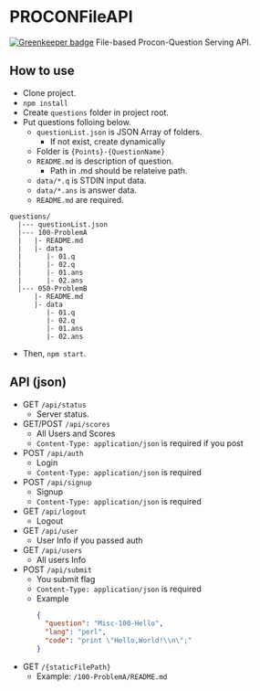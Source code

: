# PROCONFileAPI

[![Greenkeeper badge](https://badges.greenkeeper.io/3846masa/YEHD-2015-ProconServer.svg)](https://greenkeeper.io/)
File-based Procon-Question Serving API.

## How to use
- Clone project.
- ``npm install``
- Create ``questions`` folder in project root.
- Put questions folloing below.
  - ``questionList.json`` is JSON Array of folders.
    - If not exist, create dynamically
  - Folder is ``{Points}-{QuestionName}``
  - ``README.md`` is description of question.
    - Path in .md should be relateive path.
  - ``data/*.q`` is STDIN input data.
  - ``data/*.ans`` is answer data.
  - ``README.md`` are required.

```
questions/
  |--- questionList.json
  |--- 100-ProblemA
  |   |- README.md
  |   |- data
  |      |- 01.q
  |      |- 02.q
  |      |- 01.ans
  |      |- 02.ans
  |--- 050-ProblemB
      |- README.md
      |- data
         |- 01.q
         |- 02.q
         |- 01.ans
         |- 02.ans
```

- Then, ``npm start``.

## API (json)
- GET ``/api/status``
  - Server status.
- GET/POST ``/api/scores``
  - All Users and Scores
  - ``Content-Type: application/json`` is required if you post
- POST ``/api/auth``
  - Login
  - ``Content-Type: application/json`` is required
- POST ``/api/signup``
  - Signup
  - ``Content-Type: application/json`` is required
- GET ``/api/logout``
  - Logout
- GET ``/api/user``
  - User Info if you passed auth
- GET ``/api/users``
  - All users Info
- POST ``/api/submit``
  - You submit flag
  - ``Content-Type: application/json`` is required
  - Example
    ```json
    {
      "question": "Misc-100-Hello",
      "lang": "perl",
      "code": "print \"Hello,World!\\n\";"
    }
    ```
- GET ``/{staticFilePath}``
  - Example: ``/100-ProblemA/README.md``
